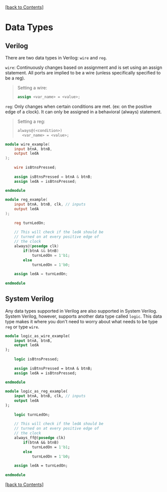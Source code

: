 [[back to Contents]](https://github.com/Amulek1416/verilog-help-sheet/blob/main/README.md)
# Data Types

## Verilog

There are two data types in Verilog: `wire` and `reg`.

`wire`:  Continuously changes based on assignment and is set using an assign statement. All ports are implied to be a wire (unless specifically specified to be a reg).

>Setting a wire: 
>```verilog 
>assign <var_name> = <value>;
>```

`reg`:   Only changes when certain conditions are met. (ex: on the positive edge of a clock). It can only be assigned in a behavioral (always) statement.
>Setting a reg: 
>```verilog
>always@(<condition>)
>   <var_name> = <value>;
>```


```verilog
module wire_example(
    input btnA, btnB,
    output ledA
);
    
    wire isBtnsPressed;
    
    assign isBtnsPressed = btnA & btnB;
    assign ledA = isBtnsPressed;
    
endmodule
```
```verilog
module reg_example(
    input btnA, btnB, clk, // inputs
    output ledA
);
    
    reg turnLedOn;
    
    // This will check if the ledA should be 
    // turned on at every positive edge of
    // the clock
    always@(posedge clk)
        if(btnA && btnB)
            turnLedOn = 1'b1;
        else
            turnLedOn = 1'b0;
    
    assign ledA = turnLedOn;
    
endmodule
```
    
## System Verilog

Any data types supported in Verilog are also supported in System Verilog. System Verilog, however, supports another data type called `logic`. This data type makes it where you don't need to worry about what needs to be type `reg` or type `wire`.
    
```systemverilog
module logic_as_wire_example(
    input btnA, btnB,
    output ledA
);
    
    logic isBtnsPressed;
    
    assign isBtnsPressed = btnA & btnB;
    assign ledA = isBtnsPressed;
    
endmodule
```
```systemverilog
module logic_as_reg_example(
    input btnA, btnB, clk, // inputs
    output ledA
);
    
    logic turnLedOn;
    
    // This will check if the ledA should be 
    // turned on at every positive edge of
    // the clock
    always_ff@(posedge clk)
        if(btnA && btnB)
            turnLedOn = 1'b1;
        else
            turnLedOn = 1'b0;
    
    assign ledA = turnLedOn;
    
endmodule
```
    
[[back to Contents]](https://github.com/Amulek1416/verilog-help-sheet/blob/main/README.md)
